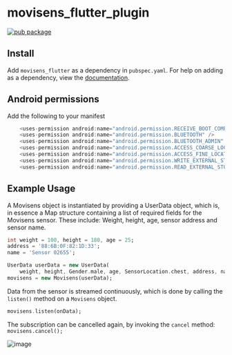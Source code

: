 # movisens_flutter_plugin
[![pub package](https://img.shields.io/pub/v/movisens_flutter.svg)](https://pub.dartlang.org/packages/movisens_flutter)

## Install
Add ```movisens_flutter``` as a dependency in  `pubspec.yaml`.
For help on adding as a dependency, view the [documentation](https://flutter.io/using-packages/).

## Android permissions
Add the following to your manifest

```dart
    <uses-permission android:name="android.permission.RECEIVE_BOOT_COMPLETED" />
    <uses-permission android:name="android.permission.BLUETOOTH" />
    <uses-permission android:name="android.permission.BLUETOOTH_ADMIN" />
    <uses-permission android:name="android.permission.ACCESS_COARSE_LOCATION" />
    <uses-permission android:name="android.permission.ACCESS_FINE_LOCATION" />
    <uses-permission android:name="android.permission.WRITE_EXTERNAL_STORAGE" />
    <uses-permission android:name="android.permission.READ_EXTERNAL_STORAGE" />
```

## Example Usage
A Movisens object is instantiated by providing a UserData object, which is, in essence a Map structure containing a list of required fields for the Movisens sensor.
These include: Weight, height, age, sensor address and sensor name.

```dart
int weight = 100, height = 180, age = 25;
address = '88:6B:0F:82:1D:33';
name = 'Sensor 02655';

UserData userData = new UserData(
    weight, height, Gender.male, age, SensorLocation.chest, address, name);
movisens = new Movisens(userData);
```

Data from the sensor is streamed continuously, which is done by calling the `listen()` method on a `Movisens`
object.

```dart
movisens.listen(onData);
```
The subscription can be cancelled again, by invoking the `cancel` method:
`movisens.cancel();`

![image](https://i.imgur.com/EZuiKm5.png)